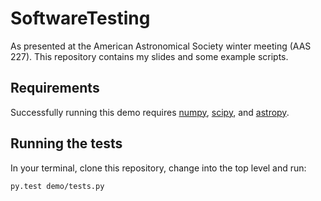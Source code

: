 # SoftwareTesting

As presented at the American Astronomical Society winter meeting (AAS 227). This repository contains my slides and some example scripts.

## Requirements

Successfully running this demo requires [numpy](http://numpy.org), [scipy](http://scipy.org), and [astropy](http://astropy.org).

## Running the tests

In your terminal, clone this repository, change into the top level and run:

    py.test demo/tests.py
